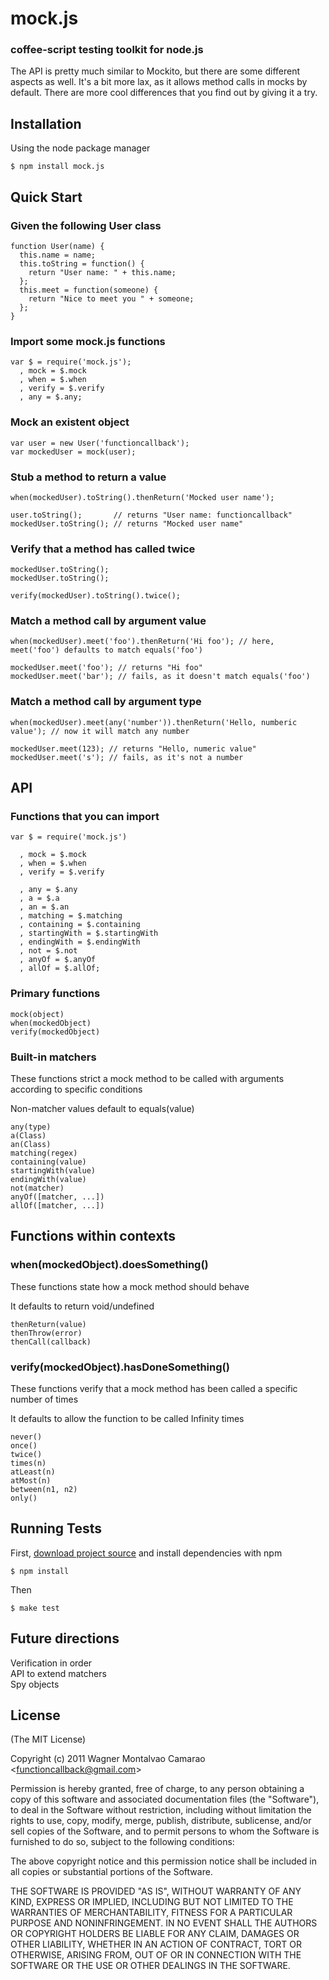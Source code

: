 # mock.js

### coffee-script testing toolkit for node.js

  The API is pretty much similar to Mockito, but there are some different aspects as well. It's a bit more lax, as it allows method calls in mocks by default. There are more cool differences that you find out by giving it a try.

## Installation

Using the node package manager

    $ npm install mock.js

## Quick Start

### Given the following User class

    function User(name) {
      this.name = name;
      this.toString = function() {
        return "User name: " + this.name;
      };
      this.meet = function(someone) {
        return "Nice to meet you " + someone;
      };
    }

### Import some mock.js functions

    var $ = require('mock.js');
      , mock = $.mock
      , when = $.when
      , verify = $.verify
      , any = $.any;

### Mock an existent object

    var user = new User('functioncallback');
    var mockedUser = mock(user);

### Stub a method to return a value

    when(mockedUser).toString().thenReturn('Mocked user name');

    user.toString();       // returns "User name: functioncallback"
    mockedUser.toString(); // returns "Mocked user name"

### Verify that a method has called twice

    mockedUser.toString();
    mockedUser.toString();

    verify(mockedUser).toString().twice();

### Match a method call by argument value

    when(mockedUser).meet('foo').thenReturn('Hi foo'); // here, meet('foo') defaults to match equals('foo')

    mockedUser.meet('foo'); // returns "Hi foo"
    mockedUser.meet('bar'); // fails, as it doesn't match equals('foo')

### Match a method call by argument type

    when(mockedUser).meet(any('number')).thenReturn('Hello, numberic value'); // now it will match any number

    mockedUser.meet(123); // returns "Hello, numeric value"
    mockedUser.meet('s'); // fails, as it's not a number

## API

### Functions that you can import

    var $ = require('mock.js')

      , mock = $.mock
      , when = $.when
      , verify = $.verify

      , any = $.any
      , a = $.a
      , an = $.an
      , matching = $.matching
      , containing = $.containing
      , startingWith = $.startingWith
      , endingWith = $.endingWith
      , not = $.not
      , anyOf = $.anyOf
      , allOf = $.allOf;

### Primary functions

    mock(object)
    when(mockedObject)
    verify(mockedObject)

### Built-in matchers

  These functions strict a mock method to be called with arguments according to specific conditions

  Non-matcher values default to equals(value)

    any(type)
    a(Class)
    an(Class)
    matching(regex)
    containing(value)
    startingWith(value)
    endingWith(value)
    not(matcher)
    anyOf([matcher, ...])
    allOf([matcher, ...])

## Functions within contexts

### when(mockedObject).doesSomething()

  These functions state how a mock method should behave

  It defaults to return void/undefined

    thenReturn(value)
    thenThrow(error)
    thenCall(callback)

### verify(mockedObject).hasDoneSomething()

  These functions verify that a mock method has been called a specific number of times

  It defaults to allow the function to be called Infinity times

    never()
    once()
    twice()
    times(n)
    atLeast(n)
    atMost(n)
    between(n1, n2)
    only()

## Running Tests

  First, [download project source](https://github.com/functioncallback/mock.js/tarball/master) and install dependencies with npm

    $ npm install

  Then

    $ make test

## Future directions

  Verification in order<br>
  API to extend matchers<br>
  Spy objects<br>

## License

  (The MIT License)

  Copyright (c) 2011 Wagner Montalvao Camarao &lt;functioncallback@gmail.com&gt;

  Permission is hereby granted, free of charge, to any person obtaining
  a copy of this software and associated documentation files (the "Software"),
  to deal in the Software without restriction, including without limitation
  the rights to use, copy, modify, merge, publish, distribute, sublicense,
  and/or sell copies of the Software, and to permit persons to whom the
  Software is furnished to do so, subject to the following conditions:

  The above copyright notice and this permission notice shall be included
  in all copies or substantial portions of the Software.

  THE SOFTWARE IS PROVIDED "AS IS", WITHOUT WARRANTY OF ANY KIND, EXPRESS
  OR IMPLIED, INCLUDING BUT NOT LIMITED TO THE WARRANTIES OF MERCHANTABILITY,
  FITNESS FOR A PARTICULAR PURPOSE AND NONINFRINGEMENT. IN NO EVENT SHALL
  THE AUTHORS OR COPYRIGHT HOLDERS BE LIABLE FOR ANY CLAIM, DAMAGES OR
  OTHER LIABILITY, WHETHER IN AN ACTION OF CONTRACT, TORT OR OTHERWISE,
  ARISING FROM, OUT OF OR IN CONNECTION WITH THE SOFTWARE OR THE USE
  OR OTHER DEALINGS IN THE SOFTWARE.